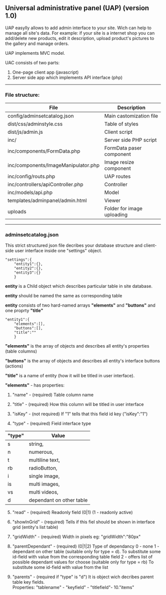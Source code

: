 
## Universal administrative panel (UAP)  (version 1.0)

UAP easylly allows to add admin interface to your site. Wich can help to manage all site's data. 
For example: if your site is a internet shop you can add/delete new products, edit it description, upload product's pictures to the gallery and manage orders.

UAP implements MVC model.

UAC consists of two parts:

1. One-page client app (javascript)
2. Server side app which implements API interface (php)

-----------------------------------------------------------------

### File structure:
                    
File                                | Description
------------------------------------|------------------------
config/adminsetcatalog.json         | Main castomization file
dist/css/adminstyle.css             | Table of styles
dist/js/admin.js                    | Client script
inc/                                | Server side PHP script
inc/components/FormData.php         | FormData paser component 
inc/components/ImageManipulator.php | Image resize component
inc/config/routs.php                | UAP routes
inc/controllers/apiController.php   | Controller
inc/models/api.php                  | Model
templates/adminpanel/admin.html     | Viewer
uploads                             | Folder for image uploading

-----------------------------------------------------------------


### adminsetcatalog.json 



This strict structured json file decribes your dstabase structure and client-side user interface inside one "settings" object.

    "settings":{
        "entity1":{},
        "entity2":{},
        "entity3":{}
        }

**entity**  is a Child object which describes particular table in site database.

**entity** should be named the same as corresponding table 

**entity** consists of two hard-named arrays **"elements"**  and **"buttons"**  and one proprty **"title"**


    "entity1":{
        "elements":[],
        "buttons":[],
        "title":""
        }


**"elements"** is the array of objects and describes all entity's properties (table columns)

**"buttons"** is the array of objects and describes all entity's interface buttons (actions)

**"title"** is a name of entity (how it will be titled in user interface).


**"elements"** - has properties:

1. "name"       - (required) Table column name

2. "title"      - (required) How this column will be titled in user interface

3. "isKey"      - (not required) If "1"  tells that this field id key  ("isKey":"1")

4. "type"       - (required) Field interface type 

"type" | Value
  -----|---------------
     s | string, 
     n | numerous, 
     t | multiline text, 
     rb| radioButton, 
     i | single image,
     is| multi images,
     vs| multi videos,
     d | dependant on other table

5. "read"       - (required) Readonly field (0|1) (1 - readonly active)

6. "showInGrid" - (required) Tells if this fiel should be shown in interface grid (entity's list table)

7. "gridWidth"  - (required) Width in pixels  eg: "gridWidth":"80px"   

8. "parentDependant" - (required) (0|1|2)  Type of dependancy 
                    0 - none
                    1 - dependant on other table  (suitable only for type = d). 
                        To substitute some id-field with value from the corresponding table field
                    2 - offers list of possible dependant values for choose (suitable only for type = rb)
                        To substitute some id-field with value from the list
                    
9. "parents"    - (required if "type" is "d") It is object wich decribes parent table key fields.  
                    Properties: "tablename" - 
                                "keyfield"  - 
                                "titlefield"- 
10."items"

